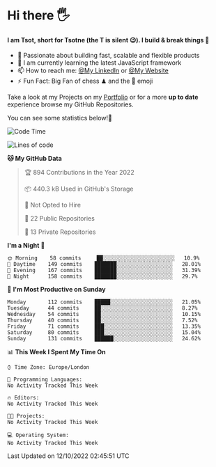 # Hi there :raised_hand_with_fingers_splayed:
#### I am Tsot, short for Tsotne (the T is silent :wink:). I build & break things :space_invader:
- :telescope: Passionate about building fast, scalable and flexible products
- :seedling: I am currently learning the latest JavaScript framework 
- :mailbox: How to reach me: [@My LinkedIn](https://www.linkedin.com/in/tsotne-gvadzabia/) or [@My Website](https://tsotne.co.uk/contact)
- :zap: Fun Fact: Big Fan of chess ♟ and the 👾 emoji

Take a look at my Projects on my [Portfolio](https://tsotne.co.uk/) or for a more **up to date** experience browse my GitHub Repositories.

You can see some statistics below!:space_invader:
<!--START_SECTION:waka-->
![Code Time](http://img.shields.io/badge/Code%20Time-761%20hrs%202%20mins-blue)

![Lines of code](https://img.shields.io/badge/From%20Hello%20World%20I%27ve%20Written-624%20Thousand%20lines%20of%20code-blue)

**🐱 My GitHub Data** 

> 🏆 894 Contributions in the Year 2022
 > 
> 📦 440.3 kB Used in GitHub's Storage 
 > 
> 🚫 Not Opted to Hire
 > 
> 📜 22 Public Repositories 
 > 
> 🔑 13 Private Repositories  
 > 
**I'm a Night 🦉** 

```text
🌞 Morning    58 commits     ██░░░░░░░░░░░░░░░░░░░░░░░   10.9% 
🌆 Daytime    149 commits    ███████░░░░░░░░░░░░░░░░░░   28.01% 
🌃 Evening    167 commits    ███████░░░░░░░░░░░░░░░░░░   31.39% 
🌙 Night      158 commits    ███████░░░░░░░░░░░░░░░░░░   29.7%

```
📅 **I'm Most Productive on Sunday** 

```text
Monday       112 commits    █████░░░░░░░░░░░░░░░░░░░░   21.05% 
Tuesday      44 commits     ██░░░░░░░░░░░░░░░░░░░░░░░   8.27% 
Wednesday    54 commits     ██░░░░░░░░░░░░░░░░░░░░░░░   10.15% 
Thursday     40 commits     ██░░░░░░░░░░░░░░░░░░░░░░░   7.52% 
Friday       71 commits     ███░░░░░░░░░░░░░░░░░░░░░░   13.35% 
Saturday     80 commits     ███░░░░░░░░░░░░░░░░░░░░░░   15.04% 
Sunday       131 commits    ██████░░░░░░░░░░░░░░░░░░░   24.62%

```


📊 **This Week I Spent My Time On** 

```text
⌚︎ Time Zone: Europe/London

💬 Programming Languages: 
No Activity Tracked This Week

🔥 Editors: 
No Activity Tracked This Week

🐱‍💻 Projects: 
No Activity Tracked This Week

💻 Operating System: 
No Activity Tracked This Week

```


 Last Updated on 12/10/2022 02:45:51 UTC
<!--END_SECTION:waka-->
